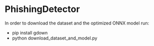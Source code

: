 # PhishingDetector

In order to download the dataset and the optimized ONNX model run:
- pip install gdown
- python download_dataset_and_model.py
